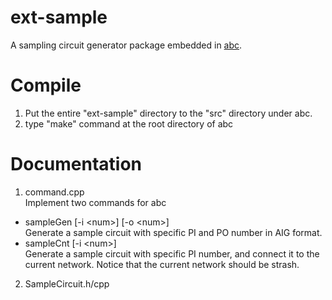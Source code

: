 # ext-sample
A sampling circuit generator package embedded in [abc](https://github.com/berkeley-abc/abc).

# Compile
1. Put the entire "ext-sample" directory to the "src" directory under abc.
2. type "make" command at the root directory of abc

# Documentation
1. command.cpp  
  Implement two commands for abc
  - sampleGen \[-i \<num>] \[-o \<num>]  
    Generate a sample circuit with specific PI and PO number in AIG format.
  - sampleCnt \[-i \<num>]  
    Generate a sample circuit with specific PI number, and connect it to the current network. Notice that the current network should be strash.

2. SampleCircuit.h/cpp
